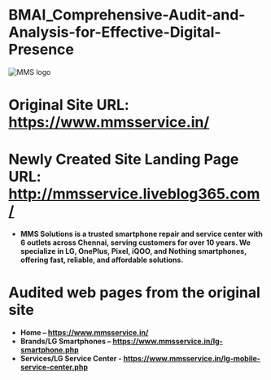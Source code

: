 # BMAI_Comprehensive-Audit-and-Analysis-for-Effective-Digital-Presence
![MMS logo](https://github.com/user-attachments/assets/176ba381-b22c-4dcf-9d9b-0522f3f852dd)

# Original Site URL: https://www.mmsservice.in/

# Newly Created Site Landing Page URL: http://mmsservice.liveblog365.com/

* **MMS Solutions is a trusted smartphone repair and service center with 6 outlets across Chennai, serving customers for over 10 years. We specialize in LG, OnePlus, Pixel, iQOO, and Nothing smartphones, offering fast, reliable, and affordable solutions.**

# Audited web pages from the original site

  * **Home – https://www.mmsservice.in/**
  * **Brands/LG Smartphones – https://www.mmsservice.in/lg-smartphone.php**
  * **Services/LG Service Center - https://www.mmsservice.in/lg-mobile-service-center.php**
